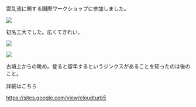 <!-- news0006.md -->
<!-- 5th International Workshop (hybrid) on Cloud Turbulenceに参加しました。 -->
<!-- 2024-03-15 -->
雲乱流に関する国際ワークショップに参加しました。


![](/newsItems/news0006/IMG_3904.jpeg)

初名工大でした。広くてきれい。

![](/newsItems/news0006/IMG_3905.jpeg)

![](/newsItems/news0006/IMG_3908.jpeg)

古墳上からの眺め。登ると留年するというジンクスがあることを知ったのは後のこと。

詳細はこちら

https://sites.google.com/view/cloudturb5